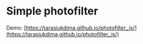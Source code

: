 # Simple photofilter

Demo:
[https://tarasiukdima.github.io/photofilter_js/](https://tarasiukdima.github.io/photofilter_js/)

